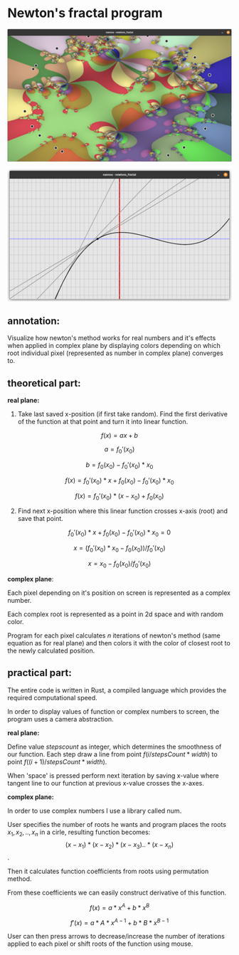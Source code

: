 # Newton's fractal program

![Newton's fractal 2](newtons_fractal3.png)

![Newton's method for real numbers](newtons_method.png)


## annotation:
Visualize how newton's method works for real numbers and it's effects when applied in complex plane by displaying colors depending on which root individual pixel (represented as number in complex plane) converges to.


## theoretical part:

**real plane:**

1. Take last saved x-position (if first take random). Find the first derivative of the function at that point and turn it into linear function. 

$$f(x) = ax+b$$

$$a = f_0'(x_0)$$

$$b = f_0(x_0)-f_0'(x_0)*x_0$$

$$f(x) = f_0'(x_0)*x + f_0(x_0)-f_0'(x_0)*x_0$$

$$f(x) = f_0'(x_0)*(x-x_0) + f_0(x_0)$$

2. Find next x-position where this linear function crosses x-axis (root) and save that point.

$$f_0'(x_0)*x + f_0(x_0)-f_0'(x_0)*x_0 = 0$$

$$x = (f_0'(x_0)*x_0-f_0(x_0))/f_0'(x_0)$$

$$x = x_0-f_0(x_0)/f_0'(x_0)$$

**complex plane**:

Each pixel depending on it's position on screen is represented as a complex number.

Each complex root is represented as a point in 2d space and with random color.

Program for each pixel calculates $n$ iterations of newton's method (same equation as for real plane) and then colors it with the color of closest root to the newly calculated position.


## practical part:

The entire code is written in Rust, a compiled language which provides the required computational speed. 

In order to display values of function or complex numbers to screen, the program uses a camera abstraction.

**real plane:**

Define value $stepscount$ as integer, which determines the smoothness of our function.
Each step draw a line from point $f(i/stepsCount*width)$ to point $f((i+1)/stepsCount*width)$.

When 'space' is pressed perform next iteration by saving x-value where tangent line to our function at previous x-value crosses the x-axes.


**complex plane:**

In order to use complex numbers I use a library called num.

User specifies the number of roots he wants and program places the roots $x_1, x_2, .., x_n$ in a cirle, resulting function becomes:
$$(x-x_1) * (x-x_2) * (x-x_3) .. * (x-x_n)$$
.

Then it calculates function coefficients from roots using permutation method.

From these coefficients we can easily construct derivative of this function.

$$f(x) = a * x ^ A + b * x ^ B$$

$$f'(x) = a * A * x ^ {A - 1} + b * B * x ^ {B-1}$$


User can then press arrows to decrease/increase the number of iterations applied to each pixel or shift roots of the function using mouse.

